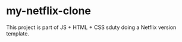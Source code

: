 # my-netflix-clone

This project is part of JS + HTML + CSS sduty doing a Netflix version template.
